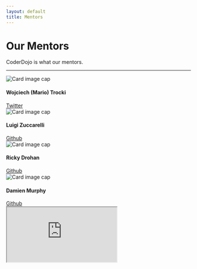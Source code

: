 ```yaml
---
layout: default
title: Mentors
---
```


<div class="jumbotron">
  <h1 class="display-3">Our Mentors</h1>
  <p class="lead">
    CoderDojo is what our mentors.
  </p>
  <hr class="my-4">
  <div class="row">
    <div class="col-xs-6 col-sm-3">
      <div class="card">
        <img class="card-img-top" src="https://avatars3.githubusercontent.com/u/981838?v=3&s=160" alt="Card image cap">
        <div class="card-block">
          <h4 class="card-title">Wojciech (Mario) Trocki</h4>
          <a href="https://twitter.com/pantroken" class="btn btn-primary">Twitter</a>
        </div>
      </div>
    </div>
    <div class="col-xs-6 col-sm-3">
      <div class="card">
        <img class="card-img-top" src="https://avatars0.githubusercontent.com/u/12412882?v=3&s=160" alt="Card image cap">
        <div class="card-block">
          <h4 class="card-title">Luigi Zuccarelli</h4>
          <a href="https://github.com/luigizuccarelli" class="btn btn-primary">Github</a>
        </div>
      </div>
    </div>
    <div class="col-xs-6 col-sm-3">
      <div class="card">
        <img class="card-img-top" src="https://avatars0.githubusercontent.com/u/5845190?v=3&s=160" alt="Card image cap">
        <div class="card-block">
          <h4 class="card-title">Ricky Drohan</h4>
          <a href="https://github.com/RDrohan" class="btn btn-primary">Github</a>
        </div>
      </div>
    </div>
    <div class="col-xs-6 col-sm-3">
      <div class="card">
        <img class="card-img-top" src="https://avatars0.githubusercontent.com/u/12085451?v=3&s=160" alt="Card image cap">
        <div class="card-block">
          <h4 class="card-title">Damien Murphy</h4>
          <a href="https://github.com/damienomurchu" class="btn btn-primary">Github</a>
        </div>
      </div>
    </div>
  </div>
  <div class="embed-responsive embed-responsive-21by9">
    <iframe class="embed-responsive-item" src="https://calendar.google.com/calendar/embed?src=4f5b9547sbhql99ret8skaio70%40group.calendar.google.com&ctz=Europe/Dublin" allowfullscreen></iframe>
  </div>
</div>